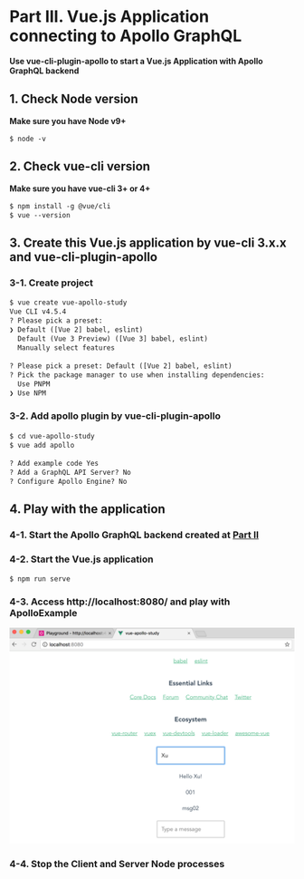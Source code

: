 # Part III. Vue.js Application connecting to Apollo GraphQL

**Use vue-cli-plugin-apollo to start a Vue.js Application with Apollo GraphQL backend**

## 1. Check Node version
**Make sure you have Node v9+**

```
$ node -v
```

## 2. Check vue-cli version
**Make sure you have vue-cli 3+ or 4+**

```
$ npm install -g @vue/cli
$ vue --version
```

## 3. Create this Vue.js application by vue-cli 3.x.x and vue-cli-plugin-apollo
### 3-1. Create project
```
$ vue create vue-apollo-study
Vue CLI v4.5.4
? Please pick a preset: 
❯ Default ([Vue 2] babel, eslint) 
  Default (Vue 3 Preview) ([Vue 3] babel, eslint) 
  Manually select features 

? Please pick a preset: Default ([Vue 2] babel, eslint)
? Pick the package manager to use when installing dependencies: 
  Use PNPM 
❯ Use NPM 
```

### 3-2. Add apollo plugin by vue-cli-plugin-apollo
```
$ cd vue-apollo-study
$ vue add apollo

? Add example code Yes
? Add a GraphQL API Server? No
? Configure Apollo Engine? No
```

## 4. Play with the application
### 4-1. Start the Apollo GraphQL backend created at [Part II](apollo-express-study/apollo-express-study.MD#5-3-start-the-graphql-api-server)

### 4-2. Start the Vue.js application
```
$ npm run serve
```

### 4-3. Access http://localhost:8080/ and play with ApolloExample
![GraphQL Client App](https://raw.githubusercontent.com/komushi/vue-apollo-study/master/image/image2.png)

### 4-4. Stop the Client and Server Node processes
